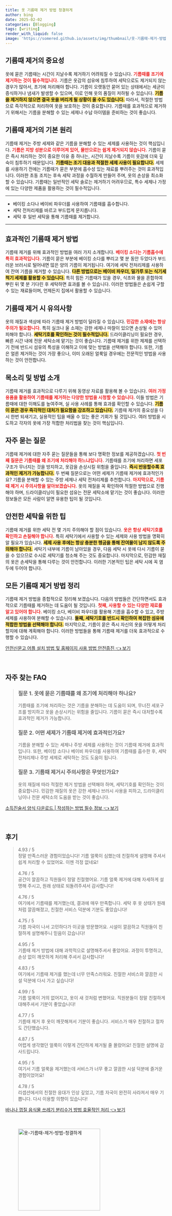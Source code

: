 ```yaml
---
title: 옷 기름때 제거 방법 청결하게
author: bing
date: 2025-02-02
categories: [Blogging]
tags: [writing]
render_with_liquid: false
image: 'https://somered.github.io/assets/img/thumbnail/옷-기름때-제거-방법-청결하게.webp'
---
```



<h2 id='기름때 제거의 중요성'>기름때 제거의 중요성</h2>

<p>옷에 묻은 기름때는 시간이 지날수록 제거하기 어려워질 수 있습니다. <b><span style="color: #ee2323;">기름때를 조기에 제거하는 것이 필수적입니다.</span></b> 기름은 옷감의 섬유에 침투하여 세탁으로도 제거되지 않는 경우가 많아서, 초기에 처리해야 합니다. 기름이 오랫동안 묻어 있는 상태에서는 세균이 증식하거나 냄새가 발생할 수 있으며, 이로 인해 옷의 품질이 저하될 수 있습니다. <b><span style="background-color: #ffe066;">기름을 제거하지 않으면 결국 옷을 버리게 될 상황이 올 수도 있습니다.</span></b> 따라서, 적절한 방법으로 즉각적으로 처리하여 옷을 보호하는 것이 중요합니다. 기름때를 효과적으로 제거하기 위해서는 기름을 분해할 수 있는 세제나 수납 아이템을 준비하는 것이 좋습니다.</p>

<h2 id='기름때 제거의 기본 원리'>기름때 제거의 기본 원리</h2>

<p>기름때 제거는 주방 세제와 같은 기름을 분해할 수 있는 세제를 사용하는 것이 핵심입니다. <b><span style="color: #ee2323;">기름은 지방 성분으로 이루어져 있어, 물만으로는 쉽게 제거되지 않습니다.</span></b> 기름이 묻은 즉시 처리하는 것이 중요한 이유 중 하나는, 시간이 지날수록 기름이 옷감에 더욱 깊숙이 침투하기 때문입니다. <b><span style="background-color: #ffe066;">기름때는 조기 대응과 적절한 세제 사용이 필요합니다.</span></b> 세제를 사용하기 전에는 기름때가 묻은 부분에 흡수성 있는 재료를 뿌려주는 것이 효과적입니다. 이러한 초동 조치는 후속 세탁 과정을 수월하게 만들어 주며, 옷의 손상을 최소화할 수 있습니다. 기름때는 일반적인 세탁 솔로는 제거하기 어려우므로, 특수 세제나 가정에 있는 다양한 제품을 활용하는 것이 필수적입니다.</p>

<hr />

<ul>
    <li>베이킹 소다나 베이비 파우더를 사용하여 기름때를 흡수합니다.</li>
    <li>세탁 전처리제를 바르고 부드럽게 문지릅니다.</li>
    <li>세탁 후 일반 세탁을 통해 기름때를 제거합니다.</li>
</ul>

<hr />

<h2 id='효과적인 기름때 제거 방법'>효과적인 기름때 제거 방법</h2>

<p>기름때 제거를 위해 효과적인 방법을 여러 가지 소개합니다. <b><span style="color: #ee2323;">베이킹 소다는 기름흡수에 특히 효과적입니다.</span></b> 기름이 묻은 부분에 베이킹 소다를 뿌리고 몇 분 동안 두었다가 부드러운 브러시로 털어내면 많은 양의 기름이 제거됩니다. 여기에 세탁 전처리제를 사용하여 잔여 기름을 제거할 수 있습니다. <b><span style="background-color: #ffe066;">다른 방법으로는 베이비 파우더, 밀가루 또는 식기세척기 세제를 활용할 수 있습니다.</span></b> 특히 힘든 기름때가 있을 경우, 식초와 물을 혼합하여 뿌린 뒤 몇 분 기다린 후 세탁하면 효과를 볼 수 있습니다. 이러한 방법들은 손쉽게 구할 수 있는 재료들이며, 언제든지 집에서 활용할 수 있습니다.</p>

<h2 id='기름때 제거 시 유의사항'>기름때 제거 시 유의사항</h2>

<p>옷의 재질과 색상에 따라 기름때 제거 방법이 달라질 수 있습니다. <b><span style="color: #ee2323;">민감한 소재에는 항상 주의가 필요합니다.</span></b> 특히 실크나 울 소재는 강한 세제나 마찰이 있으면 손상될 수 있어 피해야 합니다. <b><span style="background-color: #ffe066;">세탁기호를 확인하는 것이 필수적입니다.</span></b> 드라이클리닝이 필요한 경우, 빠른 시간 내에 전문 세탁소에 맡기는 것이 좋습니다. 기름때 제거를 위한 제제를 선택하기 전에 반드시 섬유의 특성을 이해하고 이에 맞는 방법을 선택해야 합니다. 또한, 기름은 얼른 제거하는 것이 가장 좋으나, 이미 오래된 얼룩일 경우에는 전문적인 방법을 사용하는 것이 안전합니다.</p>

<h2 id='목소리 및 방법 소개'>목소리 및 방법 소개</h2>

<p>기름때 제거를 효과적으로 다루기 위해 동영상 자료를 활용해 볼 수 있습니다. <b><span style="color: #ee2323;">여러 가정용품을 활용하여 기름때를 제거하는 다양한 방법을 시청할 수 있습니다.</span></b> 이들 방법은 기름때에 대한 이해도를 높여주며, 실 사용 사례를 통해 효과를 확인할 수 있습니다. <b><span style="background-color: #ffe066;">기름이 묻은 경우 즉각적인 대처가 필요함을 강조하고 있습니다.</span></b> 기름때 제거의 중요성을 다시 한번 되새기고, 실용적인 팁을 배울 수 있는 좋은 기회가 될 것입니다. 여러 방법을 시도하고 각자의 옷에 가장 적합한 처리법을 찾는 것이 핵심입니다.</p>

<h2 id='자주 묻는 질문'>자주 묻는 질문</h2>

<p>기름때 제거에 대한 자주 묻는 질문들을 통해 보다 명확한 정보를 제공하겠습니다. <b><span style="color: #ee2323;">첫 번째 질문은 기름때를 왜 조기에 처리해야 하느냐입니다.</span></b> 기름때를 조기에 처리하면 세포 구조가 무너지는 것을 방지하고, 옷감을 손상시킬 위험을 줄입니다. <b><span style="background-color: #ffe066;">즉시 반응할수록 효과적인 제거가 가능합니다.</span></b> 두 번째 질문으로는 어떤 세제가 기름때 제거에 효과적인가요? 기름을 분해할 수 있는 주방 세제나 세탁 전처리제를 추천합니다. <b><span style="color: #ee2323;">마지막으로, 기름때 제거 시 주의사항을 알아보겠습니다.</span></b> 옷의 재질을 꼭 확인하여 적절한 방법으로 진행해야 하며, 드라이클리닝이 필요한 섬유는 전문 세탁소에 맡기는 것이 좋습니다. 이러한 정보들은 모든 사람이 알면 유용한 팁이 될 것입니다.</p>

<h2 id='안전한 세탁을 위한 팁'>안전한 세탁을 위한 팁</h2>

<p>기름때 제거를 위한 세탁 전 몇 가지 주의해야 할 점이 있습니다. <b><span style="color: #ee2323;">옷은 항상 세탁기호를 확인하고 손질해야 합니다.</span></b> 특히 세탁기에서 사용할 수 있는 세제와 사용 방법을 명확히 알 필요가 있습니다. <b><span style="background-color: #ffe066;">세제 사용 후에는 항상 충분한 헹굼을 통해 잔여물이 남지 않도록 주의해야 합니다.</span></b> 세탁기 내부에 기름이 남아있을 경우, 다음 세탁 시 옷에 다시 기름이 묻을 수 있으므로 수시로 세탁기를 청소해 주는 것도 중요합니다. 마지막으로, 민감한 재질의 옷은 손세탁을 통해 다루는 것이 안전합니다. 이러한 기본적인 팁은 세탁 시에 꼭 염두에 두어야 합니다.</p>

<h2 id='모든 기름때 제거 방법 정리'>모든 기름때 제거 방법 정리</h2>

<p>기름때 제거 방법을 종합적으로 정리해 보겠습니다. 다음의 방법들은 간단하면서도 효과적으로 기름때를 제거하는 데 도움이 될 것입니다. <b><span style="color: #ee2323;">첫째, 사용할 수 있는 다양한 재료를 알고 있어야 합니다.</span></b> 베이킹 소다, 베이비 파우더를 활용해 기름을 흡수할 수 있고, 주방 세제를 사용하여 분해할 수 있습니다. <b><span style="background-color: #ffe066;">둘째, 세탁기호를 반드시 확인하여 복잡한 섬유에 적합한 방법을 선택해야 합니다.</span></b> 마지막으로, 기름이 묻은 즉시 자신의 옷을 어떻게 처리할지에 대해 계획해야 합니다. 이러한 방법들을 통해 기름때 제거를 더욱 효과적으로 수행할 수 있습니다.</p>


<p><a class="click-button" title="안전신문고 어플 설치 방법 및 홈페이지 사용 방법 안전증진" href="https://somered.github.io/posts/%EC%95%88%EC%A0%84%EC%8B%A0%EB%AC%B8%EA%B3%A0-%EC%96%B4%ED%94%8C-%EC%84%A4%EC%B9%98-%EB%B0%A9%EB%B2%95-%EB%B0%8F-%ED%99%88%ED%8E%98%EC%9D%B4%EC%A7%80-%EC%82%AC%EC%9A%A9-%EB%B0%A9%EB%B2%95-%EC%95%88%EC%A0%84%EC%A6%9D%EC%A7%84/" rel="dofollow">안전신문고 어플 설치 방법 및 홈페이지 사용 방법 안전증진 👈 보기</a></p><br>
<h2 id='자주_찾는_FAQ'>자주 찾는 FAQ</h2>
<div itemscope="" itemtype="https://schema.org/FAQPage"> 
<blockquote> 
<div itemscope="" itemprop="mainEntity" itemtype="https://schema.org/Question"> 
<h3 itemprop="name">질문 1. 옷에 묻은 기름때를 왜 조기에 처리해야 하나요?</h3> 
<div itemscope="" itemprop="acceptedAnswer" itemtype="https://schema.org/Answer"> 
<span itemprop="text"> 
<p>기름때를 조기에 처리하는 것은 기름을 분해하는 데 도움이 되며, 무너진 세포구조를 방지하고 옷을 손상시키는 위험을 줄입니다. 기름이 묻은 즉시 대처할수록 효과적인 제거가 가능합니다.</p> 
</span> 
</div> 
</div> 

<div itemscope="" itemprop="mainEntity" itemtype="https://schema.org/Question"> 
<h3 itemprop="name">질문 2. 어떤 세제가 기름때 제거에 효과적인가요?</h3> 
<div itemscope="" itemprop="acceptedAnswer" itemtype="https://schema.org/Answer"> 
<span itemprop="text"> 
<p>기름을 분해할 수 있는 세제나 주방 세제를 사용하는 것이 기름때 제거에 효과적입니다. 또한, 베이킹 소다나 베이비 파우더를 사용하여 기름때를 흡수한 후, 세탁 전처리제나 주방 세제로 세탁하는 것도 도움이 됩니다.</p> 
</span> 
</div> 
</div> 

<div itemscope="" itemprop="mainEntity" itemtype="https://schema.org/Question"> 
<h3 itemprop="name">질문 3. 기름때 제거시 주의사항은 무엇인가요?</h3> 
<div itemscope="" itemprop="acceptedAnswer" itemtype="https://schema.org/Answer"> 
<span itemprop="text"> 
<p>옷의 재질에 따라 적절한 제거 방법을 선택해야 하며, 세탁기호를 확인하는 것이 중요합니다. 민감한 재질의 옷은 강한 세제나 브러시 사용을 피하고, 드라이클리닝이나 전문 세탁소의 도움을 받는 것이 좋습니다.</p> 
</span> 
</div> 
</div> 
</blockquote> 
</div>
<p><a class="click-button" title="소득진술서 양식 다운로드 | 작성하는 방법 필수 정보" href="https://somered.github.io/posts/%EC%86%8C%EB%93%9D%EC%A7%84%EC%88%A0%EC%84%9C-%EC%96%91%EC%8B%9D-%EB%8B%A4%EC%9A%B4%EB%A1%9C%EB%93%9C-%EC%9E%91%EC%84%B1%ED%95%98%EB%8A%94-%EB%B0%A9%EB%B2%95-%ED%95%84%EC%88%98-%EC%A0%95%EB%B3%B4/" rel="dofollow">소득진술서 양식 다운로드 | 작성하는 방법 필수 정보 👈 보기</a></p><br>
<h2 id='후기'>후기</h2>
<div itemscope itemtype="https://schema.org/Product">
  <blockquote>
  <div itemprop="review" itemscope itemtype="https://schema.org/Review">
      <div itemprop="reviewRating" itemscope itemtype="https://schema.org/Rating"> <span itemprop="ratingValue">4.93</span> / <span itemprop="bestRating">5</span> </div>
      <span itemprop="reviewBody">정말 만족스러운 경험이었습니다! 기름 얼룩이 심했는데 친절하게 설명해 주셔서 쉽게 처리할 수 있었어요. 이젠 걱정 없네요!</span>
  </div>
  <br>
  <div itemprop="review" itemscope itemtype="https://schema.org/Review">
      <div itemprop="reviewRating" itemscope itemtype="https://schema.org/Rating"> <span itemprop="ratingValue">4.76</span> / <span itemprop="bestRating">5</span> </div>
      <span itemprop="reviewBody">공간이 깔끔하고 직원들이 정말 친절했어요. 기름 얼룩 제거에 대해 자세하게 설명해 주시고, 원래 상태로 되돌려주셔서 감사합니다!</span>
  </div>
  <br>
  <div itemprop="review" itemscope itemtype="https://schema.org/Review">
      <div itemprop="reviewRating" itemscope itemtype="https://schema.org/Rating"> <span itemprop="ratingValue">4.76</span> / <span itemprop="bestRating">5</span> </div>
      <span itemprop="reviewBody">여기에서 기름때를 제거했는데, 결과에 매우 만족합니다. 세탁 후 옷 상태가 원래처럼 깔끔해졌고, 친절한 서비스 덕분에 기분도 좋았습니다!</span>
  </div>
  <br>
  <div itemprop="review" itemscope itemtype="https://schema.org/Review">
      <div itemprop="reviewRating" itemscope itemtype="https://schema.org/Rating"> <span itemprop="ratingValue">4.75</span> / <span itemprop="bestRating">5</span> </div>
      <span itemprop="reviewBody">기름 자국이 나서 고민하다가 이곳을 방문했어요. 시설이 깔끔하고 직원들이 친절하게 설명해주니 믿음이 갔습니다!</span>
  </div>
  <br>
  <div itemprop="review" itemscope itemtype="https://schema.org/Review">
      <div itemprop="reviewRating" itemscope itemtype="https://schema.org/Rating"> <span itemprop="ratingValue">4.95</span> / <span itemprop="bestRating">5</span> </div>
      <span itemprop="reviewBody">기름때 제거 방법에 대해 과학적으로 설명해주셔서 좋았어요. 과정이 투명하고, 손상 없이 깨끗하게 처리해 주셔서 감사합니다!</span>
  </div>
  <br>
  <div itemprop="review" itemscope itemtype="https://schema.org/Review">
      <div itemprop="reviewRating" itemscope itemtype="https://schema.org/Rating"> <span itemprop="ratingValue">4.83</span> / <span itemprop="bestRating">5</span> </div>
      <span itemprop="reviewBody">여기에서 기름때 제거를 했는데 너무 만족스러워요. 친절한 서비스와 깔끔한 시설 덕분에 다시 가고 싶습니다!</span>
  </div>
  <br>
  <div itemprop="review" itemscope itemtype="https://schema.org/Review">
      <div itemprop="reviewRating" itemscope itemtype="https://schema.org/Rating"> <span itemprop="ratingValue">4.99</span> / <span itemprop="bestRating">5</span> </div>
      <span itemprop="reviewBody">기름 얼룩이 거의 없어지고, 옷이 새 것처럼 변했어요. 직원분들이 정말 친절하게 대해주셔서 기분이 좋았습니다!</span>
  </div>
  <br>
  <div itemprop="review" itemscope itemtype="https://schema.org/Review">
      <div itemprop="reviewRating" itemscope itemtype="https://schema.org/Rating"> <span itemprop="ratingValue">4.77</span> / <span itemprop="bestRating">5</span> </div>
      <span itemprop="reviewBody">기름때 제거 후 옷이 깨끗해져서 기분이 좋습니다. 서비스가 매우 친절하고 절차도 간단했습니다.</span>
  </div>
  <br>
  <div itemprop="review" itemscope itemtype="https://schema.org/Review">
      <div itemprop="reviewRating" itemscope itemtype="https://schema.org/Rating"> <span itemprop="ratingValue">4.87</span> / <span itemprop="bestRating">5</span> </div>
      <span itemprop="reviewBody">어렵게 생각했던 얼룩이 이렇게 간단하게 제거될 줄 몰랐어요! 친절한 설명에 감사드립니다.</span>
  </div>
  <br>
  <div itemprop="review" itemscope itemtype="https://schema.org/Review">
      <div itemprop="reviewRating" itemscope itemtype="https://schema.org/Rating"> <span itemprop="ratingValue">4.95</span> / <span itemprop="bestRating">5</span> </div>
      <span itemprop="reviewBody">여기서 기름 얼룩을 제거했는데 서비스가 너무 좋고 깔끔한 시설 덕분에 즐거운 경험이었어요!</span>
  </div>
  <br>
  <div itemprop="review" itemscope itemtype="https://schema.org/Review">
      <div itemprop="reviewRating" itemscope itemtype="https://schema.org/Rating"> <span itemprop="ratingValue">4.78</span> / <span itemprop="bestRating">5</span> </div>
      <span itemprop="reviewBody">리셉션에서의 친절한 응대가 인상 깊었고, 기름 자국이 완전히 사라져서 매우 기쁩니다. 다시 이용할 의향이 있습니다!</span>
  </div>
  </blockquote>
</div>
<p><a class="click-button" title="바나나 껍질 음식물 쓰레기 분리수거 방법 효율적인 처리" href="https://somered.github.io/posts/%EB%B0%94%EB%82%98%EB%82%98-%EA%BB%8D%EC%A7%88-%EC%9D%8C%EC%8B%9D%EB%AC%BC-%EC%93%B0%EB%A0%88%EA%B8%B0-%EB%B6%84%EB%A6%AC%EC%88%98%EA%B1%B0-%EB%B0%A9%EB%B2%95-%ED%9A%A8%EC%9C%A8%EC%A0%81%EC%9D%B8-%EC%B2%98%EB%A6%AC/" rel="dofollow">바나나 껍질 음식물 쓰레기 분리수거 방법 효율적인 처리 👈 보기</a></p><br>
<figure class="image"><img src="https://somered.github.io/assets/img/thumbnail/옷-기름때-제거-방법-청결하게.webp" alt="옷-기름때-제거-방법-청결하게" width="256" height="256"></figure>